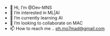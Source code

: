 - 👋 Hi, I’m @Dev-MNS
- 👀 I’m interested in ML|AI
- 🌱 I’m currently learning AI
- 💞️ I’m looking to collaborate on MAC
- 📫 How to reach me .. ph.mo7mad@gmail.com

<!---
Dev-MNS/Dev-MNS is a ✨ special ✨ repository because its `README.md` (this file) appears on your GitHub profile.
You can click the Preview link to take a look at your changes.
--->

